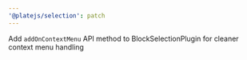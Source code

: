 ```yaml
---
'@platejs/selection': patch
---
```


Add `addOnContextMenu` API method to BlockSelectionPlugin for cleaner context menu handling

